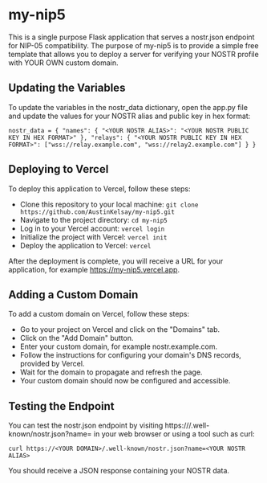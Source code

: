 # my-nip5

This is a single purpose Flask application that serves a nostr.json endpoint for NIP-05 compatibility. The purpose of my-nip5 is to provide a simple free template that allows you to deploy a server for verifying your NOSTR profile with YOUR OWN custom domain.

## Updating the Variables

To update the variables in the nostr_data dictionary, open the app.py file and update the values for your NOSTR alias and public key in hex format:

`nostr_data = {
    "names": {
        "<YOUR NOSTR ALIAS>": "<YOUR NOSTR PUBLIC KEY IN HEX FORMAT>"
    },
    "relays": {
        "<YOUR NOSTR PUBLIC KEY IN HEX FORMAT>": ["wss://relay.example.com", "wss://relay2.example.com"]
    }
}`

## Deploying to Vercel

To deploy this application to Vercel, follow these steps:

- Clone this repository to your local machine:
`git clone https://github.com/AustinKelsay/my-nip5.git`
- Navigate to the project directory:
`cd my-nip5`
- Log in to your Vercel account:
`vercel login`
- Initialize the project with Vercel:
`vercel init`
- Deploy the application to Vercel:
`vercel`

After the deployment is complete, you will receive a URL for your application, for example https://my-nip5.vercel.app.

## Adding a Custom Domain

To add a custom domain on Vercel, follow these steps:

- Go to your project on Vercel and click on the "Domains" tab.
- Click on the "Add Domain" button.
- Enter your custom domain, for example nostr.example.com.
- Follow the instructions for configuring your domain's DNS records, provided by Vercel.
- Wait for the domain to propagate and refresh the page.
- Your custom domain should now be configured and accessible.

## Testing the Endpoint

You can test the nostr.json endpoint by visiting https://<YOUR DOMAIN>/.well-known/nostr.json?name=<YOUR NOSTR ALIAS> in your web browser or using a tool such as curl:

`curl https://<YOUR DOMAIN>/.well-known/nostr.json?name=<YOUR NOSTR ALIAS>`

You should receive a JSON response containing your NOSTR data.
